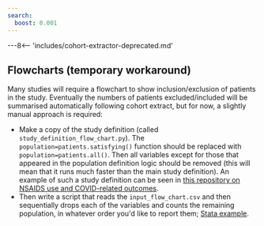 ```yaml
---
search:
  boost: 0.001
---
```

---8<-- 'includes/cohort-extractor-deprecated.md'

## Flowcharts (temporary workaround)

Many studies will require a flowchart to show inclusion/exclusion of patients in the study. Eventually the numbers of patients excluded/included will be summarised automatically following cohort extract, but for now, a slightly manual approach is required:

 - Make a copy of the study definition (called `study_definition_flow_chart.py`). The `population=patients.satisfying()` function should be replaced with `population=patients.all()`. Then all variables except for those that appeared in the population definition logic should be removed (this will mean that it runs much faster than the main study definition). An example of such a study definition can be seen in [this repository on NSAIDS use and COVID-related outcomes](https://github.com/opensafely/nsaids-covid-research/commit/e5ad58c72926d7c73ba131099486409f6876883d).
 - Then write a script that reads the `input_flow_chart.csv` and then sequentially drops each of the variables and counts the remaining population, in whatever order you'd like to report them; [Stata example](https://github.com/opensafely/nsaids-covid-research/blob/23069312944ea1fc6d79ec4d9b45eea25df96ab0/analysis/flowchart_numbers.do).
